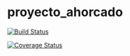 # proyecto_ahorcado

[![Build Status](https://travis-ci.org/FedericoDavara/proyecto_ahorcado.svg?branch=main)](https://travis-ci.org/FedericoDavara/proyecto_ahorcado)

[![Coverage Status](https://coveralls.io/repos/github/FedericoDavara/proyecto_ahorcado/badge.svg?branch=main)](https://coveralls.io/github/FedericoDavara/proyecto_ahorcado?branch=main)